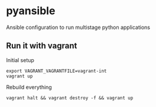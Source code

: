 pyansible
=========

Ansible configuration to run multistage python applications


## Run it with vagrant

Initial setup

```
export VAGRANT_VAGRANTFILE=vagrant-int
vagrant up
```

Rebuild everything

```
vagrant halt && vagrant destroy -f && vagrant up
```


